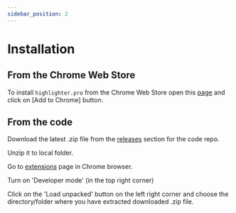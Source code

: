 ```yaml
---
sidebar_position: 2
---
```


# Installation 

## From the Chrome Web Store  

To install ```highlighter.pro``` from the Chrome Web Store open this [page](https://chromewebstore.google.com/detail/highlighterpro/gpdhplhmppgenpnkfilghnjiodfmnoap) and click on [Add to Chrome] button. 

## From the code 

Download the latest .zip file from the [releases](https://github.com/highlighter-pro/highlighter/releases) section for the code repo. 

Unzip it to local folder. 

Go to [extensions](chrome://extensions/) page in Chrome browser. 

Turn on 'Developer mode' (in the top right corner)

Click on the 'Load unpacked' button on the left right corner and choose the directory/folder where you have extracted downloaded .zip file. 






